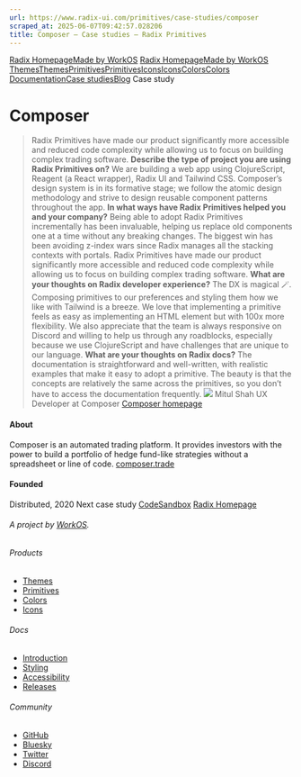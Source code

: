 ```yaml
---
url: https://www.radix-ui.com/primitives/case-studies/composer
scraped_at: 2025-06-07T09:42:57.028206
title: Composer – Case studies – Radix Primitives
---
```


[Radix Homepage](https://www.radix-ui.com/)[Made by WorkOS](https://workos.com)
[Radix Homepage](https://www.radix-ui.com/)[Made by WorkOS](https://workos.com)
[ThemesThemes](https://www.radix-ui.com/)[PrimitivesPrimitives](https://www.radix-ui.com/primitives)[IconsIcons](https://www.radix-ui.com/icons)[ColorsColors](https://www.radix-ui.com/colors)
[Documentation](https://www.radix-ui.com/primitives/docs)[Case studies](https://www.radix-ui.com/primitives/case-studies)[Blog](https://www.radix-ui.com/blog)[](https://github.com/radix-ui/primitives)
Case study
# Composer
> Radix Primitives have made our product significantly more accessible and reduced code complexity while allowing us to focus on building complex trading software.
**Describe the type of project you are using Radix Primitives on?**
We are building a web app using ClojureScript, Reagent (a React wrapper), Radix UI and Tailwind CSS. Composer’s design system is in its formative stage; we follow the atomic design methodology and strive to design reusable component patterns throughout the app.
**In what ways have Radix Primitives helped you and your company?**
Being able to adopt Radix Primitives incrementally has been invaluable, helping us replace old components one at a time without any breaking changes.
The biggest win has been avoiding z-index wars since Radix manages all the stacking contexts with portals.
Radix Primitives have made our product significantly more accessible and reduced code complexity while allowing us to focus on building complex trading software.
**What are your thoughts on Radix developer experience?**
The DX is magical 🪄. Composing primitives to our preferences and styling them how we like with Tailwind is a breeze. We love that implementing a primitive feels as easy as implementing an HTML element but with 100x more flexibility.
We also appreciate that the team is always responsive on Discord and willing to help us through any roadblocks, especially because we use ClojureScript and have challenges that are unique to our language.
**What are your thoughts on Radix docs?**
The documentation is straightforward and well-written, with realistic examples that make it easy to adopt a primitive. The beauty is that the concepts are relatively the same across the primitives, so you don’t have to access the documentation frequently.
![](https://www.radix-ui.com/marketing/avatar-mitul-shah.jpg)
Mitul Shah
UX Developer at Composer
[Composer homepage](https://composer.trade)
#### About
Composer is an automated trading platform. It provides investors with the power to build a portfolio of hedge fund-like strategies without a spreadsheet or line of code.
[composer.trade](https://composer.trade)
#### Founded
Distributed, 2020
Next case study
[CodeSandbox](https://www.radix-ui.com/primitives/case-studies/codesandbox)
[Radix Homepage](https://www.radix-ui.com/)
###### A project by [WorkOS](https://workos.com).
###### Products
  * [Themes](https://www.radix-ui.com/)
  * [Primitives](https://www.radix-ui.com/primitives)
  * [Colors](https://www.radix-ui.com/colors)
  * [Icons](https://www.radix-ui.com/icons)


###### Docs
  * [Introduction](https://www.radix-ui.com/primitives/docs/overview/introduction)
  * [Styling](https://www.radix-ui.com/primitives/docs/guides/styling)
  * [Accessibility](https://www.radix-ui.com/primitives/docs/overview/accessibility)
  * [Releases](https://www.radix-ui.com/primitives/docs/overview/releases)


###### Community
  * [GitHub](https://github.com/radix-ui)
  * [Bluesky](https://bsky.app/profile/radix-ui.com)
  * [Twitter](https://twitter.com/radix_ui)
  * [Discord](https://discord.com/invite/7Xb99uG)



